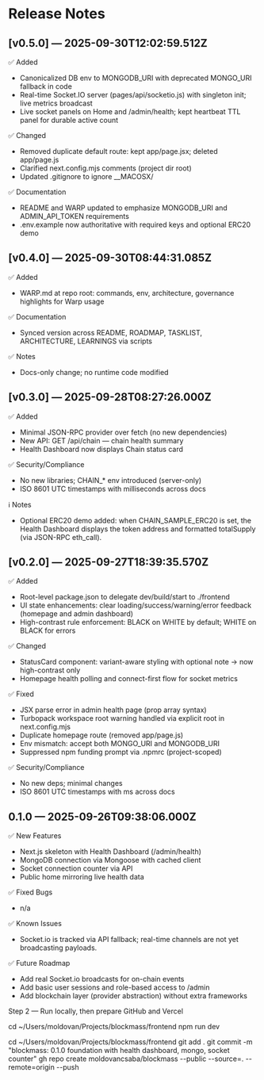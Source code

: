 # Release Notes

## [v0.5.0] — 2025-09-30T12:02:59.512Z
✅ Added
- Canonicalized DB env to MONGODB_URI with deprecated MONGO_URI fallback in code
- Real-time Socket.IO server (pages/api/socketio.js) with singleton init; live metrics broadcast
- Live socket panels on Home and /admin/health; kept heartbeat TTL panel for durable active count

✅ Changed
- Removed duplicate default route: kept app/page.jsx; deleted app/page.js
- Clarified next.config.mjs comments (project dir root)
- Updated .gitignore to ignore __MACOSX/

✅ Documentation
- README and WARP updated to emphasize MONGODB_URI and ADMIN_API_TOKEN requirements
- .env.example now authoritative with required keys and optional ERC20 demo

## [v0.4.0] — 2025-09-30T08:44:31.085Z
✅ Added
- WARP.md at repo root: commands, env, architecture, governance highlights for Warp usage

✅ Documentation
- Synced version across README, ROADMAP, TASKLIST, ARCHITECTURE, LEARNINGS via scripts

✅ Notes
- Docs-only change; no runtime code modified

## [v0.3.0] — 2025-09-28T08:27:26.000Z
✅ Added
- Minimal JSON-RPC provider over fetch (no new dependencies)
- New API: GET /api/chain — chain health summary
- Health Dashboard now displays Chain status card

✅ Security/Compliance
- No new libraries; CHAIN_* env introduced (server-only)
- ISO 8601 UTC timestamps with milliseconds across docs

ℹ️ Notes
- Optional ERC20 demo added: when CHAIN_SAMPLE_ERC20 is set, the Health Dashboard displays the token address and formatted totalSupply (via JSON-RPC eth_call).

## [v0.2.0] — 2025-09-27T18:39:35.570Z
✅ Added
- Root-level package.json to delegate dev/build/start to ./frontend
- UI state enhancements: clear loading/success/warning/error feedback (homepage and admin dashboard)
- High-contrast rule enforcement: BLACK on WHITE by default; WHITE on BLACK for errors

✅ Changed
- StatusCard component: variant-aware styling with optional note → now high-contrast only
- Homepage health polling and connect-first flow for socket metrics

✅ Fixed
- JSX parse error in admin health page (prop array syntax)
- Turbopack workspace root warning handled via explicit root in next.config.mjs
- Duplicate homepage route (removed app/page.js)
- Env mismatch: accept both MONGO_URI and MONGODB_URI
- Suppressed npm funding prompt via .npmrc (project-scoped)

✅ Security/Compliance
- No new deps; minimal changes
- ISO 8601 UTC timestamps with ms across docs

## 0.1.0 — 2025-09-26T09:38:06.000Z
✅ New Features
- Next.js skeleton with Health Dashboard (/admin/health)
- MongoDB connection via Mongoose with cached client
- Socket connection counter via API
- Public home mirroring live health data

✅ Fixed Bugs
- n/a

✅ Known Issues
- Socket.io is tracked via API fallback; real-time channels are not yet broadcasting payloads.

✅ Future Roadmap
- Add real Socket.io broadcasts for on-chain events
- Add basic user sessions and role-based access to /admin
- Add blockchain layer (provider abstraction) without extra frameworks


Step 2 — Run locally, then prepare GitHub and Vercel

cd ~/Users/moldovan/Projects/blockmass/frontend
npm run dev


cd ~/Users/moldovan/Projects/blockmass/frontend
git add .
git commit -m "blockmass: 0.1.0 foundation with health dashboard, mongo, socket counter"
gh repo create moldovancsaba/blockmass --public --source=. --remote=origin --push
